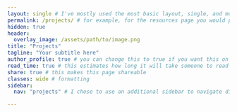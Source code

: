 ```yaml
---
layout: single # I've mostly used the most basic layout, single, and modified it from there but feel free to pick a different one and play around!
permalink: /projects/ # for example, for the resources page you would put resources
hidden: true
header:
  overlay_image: /assets/path/to/image.png
title: "Projects"
tagline: "Your subtitle here"   
author_profile: true # you can change this to true if you want this on the side again!
read_time: true # this estimates how long it will take someone to read this page
share: true # this makes this page shareable
classes: wide # formatting
sidebar:
  nav: "projects" # I chose to use an additional sidebar to navigate different parts of this page instead of the author profile. If you use this you will have to add a new section to your navigation.yml file, or you can comment this section out.

---
```


